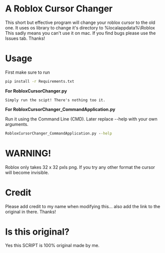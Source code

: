 # A Roblox Cursor Changer

This short but effective program will change your roblox cursor to the old one. It uses os library to change it's directory to %localappdata%\Roblox
This sadly means you can't use it on mac.
If you find bugs please use the Issues tab. Thanks!

# Usage

First make sure to run
```cmd
pip install -r Requirements.txt
```
**For RobloxCursorChanger.py**

    Simply run the scipt! There's nothing too it.
**For RobloxCursorChanger_CommandApplication.py**

Run it using the Command Line (CMD). Later replace --help with your own arguments.
```cmd
RobloxCursorChanger_CommandApplication.py --help
```

# WARNING!
Roblox only takes 32 x 32 pxls png. If you try any other format the cursor will become invisible.

# Credit

Please add credit to my name when modifying this... also add the link to the original in there. Thanks!


# Is this original?

Yes this SCRIPT is 100% original made by me.